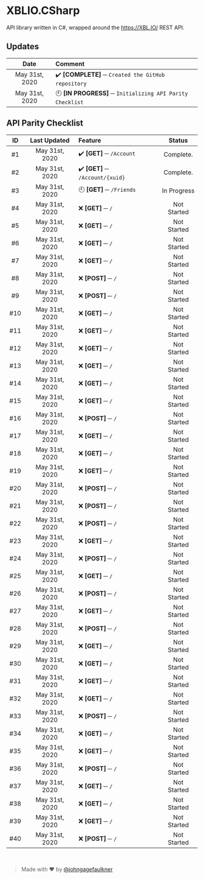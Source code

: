 # XBLIO.CSharp
API library written in C#, wrapped around the https://XBL.IO/ REST API.

## Updates
|Date|Comment|
:-:|:--|
|May 31st, 2020|✔️ **[COMPLETE] ─** `Created the GitHub repository`|
|May 31st, 2020|🕙 **[IN PROGRESS] ─** `Initializing API Parity Checklist`|

## API Parity Checklist

|ID|Last Updated|Feature|Status|
:-:|:-:|:--|:-:|
|#1|May 31st, 2020|✔️ **[GET] ─** `/Account`|Complete.|
|#2|May 31st, 2020|✔️ **[GET] ─** `/Account/{xuid}`|Complete.|
|#3|May 31st, 2020|🕙 **[GET] ─** `/Friends`|In Progress|
|#4|May 31st, 2020|❌ **[GET] ─** `/`|Not Started|
|#5|May 31st, 2020|❌ **[GET] ─** `/`|Not Started|
|#6|May 31st, 2020|❌ **[GET] ─** `/`|Not Started|
|#7|May 31st, 2020|❌ **[GET] ─** `/`|Not Started|
|#8|May 31st, 2020|❌ **[POST] ─** `/`|Not Started|
|#9|May 31st, 2020|❌ **[POST] ─** `/`|Not Started|
|#10|May 31st, 2020|❌ **[GET] ─** `/`|Not Started|
|#11|May 31st, 2020|❌ **[GET] ─** `/`|Not Started|
|#12|May 31st, 2020|❌ **[GET] ─** `/`|Not Started|
|#13|May 31st, 2020|❌ **[GET] ─** `/`|Not Started|
|#14|May 31st, 2020|❌ **[GET] ─** `/`|Not Started|
|#15|May 31st, 2020|❌ **[GET] ─** `/`|Not Started|
|#16|May 31st, 2020|❌ **[POST] ─** `/`|Not Started|
|#17|May 31st, 2020|❌ **[GET] ─** `/`|Not Started|
|#18|May 31st, 2020|❌ **[GET] ─** `/`|Not Started|
|#19|May 31st, 2020|❌ **[GET] ─** `/`|Not Started|
|#20|May 31st, 2020|❌ **[POST] ─** `/`|Not Started|
|#21|May 31st, 2020|❌ **[POST] ─** `/`|Not Started|
|#22|May 31st, 2020|❌ **[POST] ─** `/`|Not Started|
|#23|May 31st, 2020|❌ **[GET] ─** `/`|Not Started|
|#24|May 31st, 2020|❌ **[POST] ─** `/`|Not Started|
|#25|May 31st, 2020|❌ **[GET] ─** `/`|Not Started|
|#26|May 31st, 2020|❌ **[POST] ─** `/`|Not Started|
|#27|May 31st, 2020|❌ **[GET] ─** `/`|Not Started|
|#28|May 31st, 2020|❌ **[POST] ─** `/`|Not Started|
|#29|May 31st, 2020|❌ **[GET] ─** `/`|Not Started|
|#30|May 31st, 2020|❌ **[GET] ─** `/`|Not Started|
|#31|May 31st, 2020|❌ **[GET] ─** `/`|Not Started|
|#32|May 31st, 2020|❌ **[GET] ─** `/`|Not Started|
|#33|May 31st, 2020|❌ **[POST] ─** `/`|Not Started|
|#34|May 31st, 2020|❌ **[GET] ─** `/`|Not Started|
|#35|May 31st, 2020|❌ **[GET] ─** `/`|Not Started|
|#36|May 31st, 2020|❌ **[POST] ─** `/`|Not Started|
|#37|May 31st, 2020|❌ **[GET] ─** `/`|Not Started|
|#38|May 31st, 2020|❌ **[GET] ─** `/`|Not Started|
|#39|May 31st, 2020|❌ **[GET] ─** `/`|Not Started|
|#40|May 31st, 2020|❌ **[POST] ─** `/`|Not Started|

&nbsp;

> Made with ❤️ by [@johngagefaulkner](https://github.com/johngagefaulkner)
